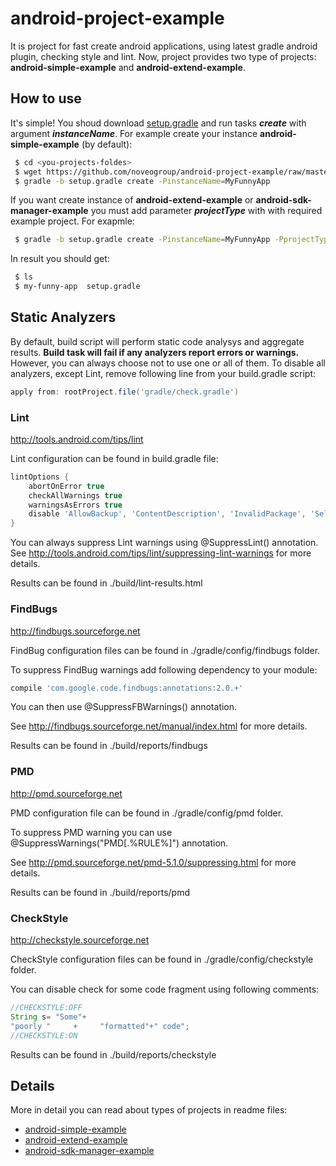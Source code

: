 android-project-example
=======================

It is project for fast create android applications, using latest gradle android plugin,   checking style and lint. Now, project provides two type of projects: **android-simple-example** and **android-extend-example**.

How to use
-----------------------

It's simple! You shoud download [setup.gradle](setup.gradle) and run tasks **_create_** with argument **_instanceName_**. For example create your instance **android-simple-example** (by default):
```bash
 $ cd <you-projects-foldes>
 $ wget https://github.com/noveogroup/android-project-example/raw/master/setup.gradle
 $ gradle -b setup.gradle create -PinstanceName=MyFunnyApp
```
If you want create instance of **android-extend-example** or **android-sdk-manager-example** you must add parameter **_projectType_** with with required example project. For exapmle:
```bash
 $ gradle -b setup.gradle create -PinstanceName=MyFunnyApp -PprojectType=android-extended-example
```

In result you should get:

```bash
 $ ls
 $ my-funny-app  setup.gradle
```

Static Analyzers
-----------------------

By default, build script will perform static code analysys and aggregate results. **Build task will fail if any analyzers report errors or warnings.** However, you can always choose not to use one or all of them.
To disable all analyzers, except Lint, remove following line from your build.gradle script:
```groovy
apply from: rootProject.file('gradle/check.gradle')
```

### Lint
http://tools.android.com/tips/lint

Lint configuration can be found in build.gradle file:
```groovy
lintOptions {
    abortOnError true
    checkAllWarnings true
    warningsAsErrors true
    disable 'AllowBackup', 'ContentDescription', 'InvalidPackage', 'SelectableText', 'SpUsage'
}
```
You can always suppress Lint warnings using @SuppressLint() annotation.
See http://tools.android.com/tips/lint/suppressing-lint-warnings for more details.

Results can be found in ./build/lint-results.html

### FindBugs
http://findbugs.sourceforge.net

FindBug configuration files can be found in ./gradle/config/findbugs folder.

To suppress FindBug warnings add following dependency to your module:
```groovy
compile 'com.google.code.findbugs:annotations:2.0.+'
```
You can then use @SuppressFBWarnings() annotation.

See http://findbugs.sourceforge.net/manual/index.html for more details.

Results can be found in ./build/reports/findbugs

### PMD
http://pmd.sourceforge.net

PMD configuration file can be found in ./gradle/config/pmd folder.

To suppress PMD warning you can use @SuppressWarnings("PMD[.%RULE%]") annotation.

See http://pmd.sourceforge.net/pmd-5.1.0/suppressing.html for more details.

Results can be found in ./build/reports/pmd

### CheckStyle
http://checkstyle.sourceforge.net

CheckStyle configuration files can be found in ./gradle/config/checkstyle folder.

You can disable check for some code fragment using following comments:
```java
//CHECKSTYLE:OFF
String s= "Some"+
"poorly "     +     "formatted"+" code";
//CHECKSTYLE:ON
```

Results can be found in ./build/reports/checkstyle

Details
----------------------

More in detail you can read about types of projects in readme files:

 + [android-simple-example](android-simple-example/README.md)
 + [android-extend-example](android-extended-example/README.md)
 + [android-sdk-manager-example](android-sdk-manager-example/README.md)
